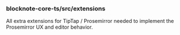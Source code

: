 ### blocknote-core-ts/src/extensions

All extra extensions for TipTap / Prosemirror needed to implement the Prosemirror UX and editor behavior.
